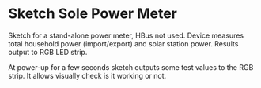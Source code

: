 # Sketch Sole Power Meter

Sketch for a stand-alone power meter, HBus not used. Device measures total household power (import/export) and solar station power. Results output to RGB LED strip.

At power-up for a few seconds sketch outputs some test values to the RGB strip. It allows visually check is it working or not.
